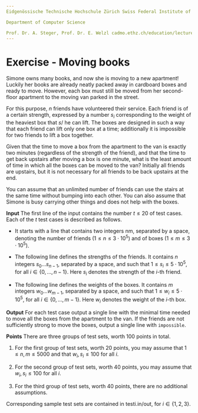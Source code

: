 ```yaml
---
Eidgenössische Technische Hochschule Zürich Swiss Federal Institute of Technology Zurich Algorithms Lab HS22

Department of Computer Science

Prof. Dr. A. Steger, Prof. Dr. E. Welzl cadmo.ethz.ch/education/lectures/HS22/algolab
---
```


# Exercise - Moving books

Simone owns many books, and now she is moving to a new apartment! Luckily her books are already neatly packed away in cardboard boxes and ready to move. However, each box must still be moved from her second-floor apartment to the moving van parked in the street.

For this purpose, $n$ friends have volunteered their service. Each friend is of a certain strength, expressed by a number $s_{i}$ corresponding to the weight of the heaviest box that $s /$ he can lift. The boxes are designed in such a way that each friend can lift only one box at a time; additionally it is impossible for two friends to lift a box together.

Given that the time to move a box from the apartment to the van is exactly two minutes (regardless of the strength of the friend), and that the time to get back upstairs after moving a box is one minute, what is the least amount of time in which all the boxes can be moved to the van? Initially all friends are upstairs, but it is not necessary for all friends to be back upstairs at the end.

You can assume that an unlimited number of friends can use the stairs at the same time without bumping into each other. You can also assume that Simone is busy carrying other things and does not help with the boxes.

**Input** The first line of the input contains the number $t \leqslant 20$ of test cases. Each of the $t$ test cases is described as follows.

- It starts with a line that contains two integers $\mathrm{n} \mathrm{m}$, separated by a space, denoting the number of friends $\left(1 \leqslant n \leqslant 3 \cdot 10^{5}\right)$ and of boxes $\left(1 \leqslant m \leqslant 3 \cdot 10^{5}\right)$.

- The following line defines the strengths of the friends. It contains $n$ integers $s_{0} \ldots s_{n-1}$, separated by a space, and such that $1 \leqslant s_{i} \leqslant 5 \cdot 10^{5}$, for all $i \in\{0, \ldots, n-1\}$. Here $s_{i}$ denotes the strength of the $i$-th friend.

- The following line defines the weights of the boxes. It contains $m$ integers $w_{0} \ldots w_{m-1}$, separated by a space, and such that $1 \leqslant w_{i} \leqslant 5 \cdot 10^{5}$, for all $i \in\{0, \ldots, m-1\}$. Here $w_{i}$ denotes the weight of the $i$-th box.

**Output** For each test case output a single line with the minimal time needed to move all the boxes from the apartment to the van. If the friends are not sufficiently strong to move the boxes, output a single line with `impossible`.

**Points** There are three groups of test sets, worth 100 points in total.

1. For the first group of test sets, worth 20 points, you may assume that $1 \leqslant n, m \leqslant 5000$ and that $w_{i}, s_{i} \leqslant 100$ for all $i$.

2. For the second group of test sets, worth 40 points, you may assume that $w_{i}, s_{i} \leqslant 100$ for all $i$.

3. For the third group of test sets, worth 40 points, there are no additional assumptions.

Corresponding sample test sets are contained in testi.in/out, for $i \in\{1,2,3\}$.